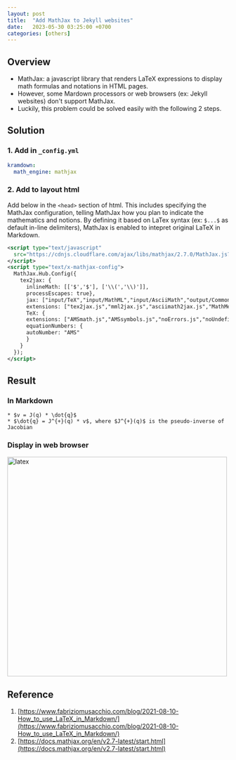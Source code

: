 ```yaml
---
layout: post
title:  "Add MathJax to Jekyll websites"
date:   2023-05-30 03:25:00 +0700
categories: [others]
---
```


## Overview
* MathJax: a javascript library that renders LaTeX expressions to display math formulas and notations in HTML pages.
* However, some Mardown processors or web browsers (ex: Jekyll websites) don't support MathJax. 
* Luckily, this problem could be solved easily with the following 2 steps.

## Solution
### 1. Add in `_config.yml`

``` yml
kramdown:
  math_engine: mathjax
```

### 2. Add to layout html

Add below in the `<head>` section of html.
This includes specifying the MathJax configuration, telling MathJax how you plan to indicate the mathematics and notions. By defining it based on LaTex syntax (ex: `$...$` as default in-line delimiters), MathJax is enabled to intepret original LaTeX in Markdown.

``` xml
<script type="text/javascript"
  src="https://cdnjs.cloudflare.com/ajax/libs/mathjax/2.7.0/MathJax.js?config=TeX-AMS_CHTML">
</script>
<script type="text/x-mathjax-config">
  MathJax.Hub.Config({
    tex2jax: {
      inlineMath: [['$','$'], ['\\(','\\)']],
      processEscapes: true},
      jax: ["input/TeX","input/MathML","input/AsciiMath","output/CommonHTML"],
      extensions: ["tex2jax.js","mml2jax.js","asciimath2jax.js","MathMenu.js","MathZoom.js","AssistiveMML.js", "[Contrib]/a11y/accessibility-menu.js"],
      TeX: {
      extensions: ["AMSmath.js","AMSsymbols.js","noErrors.js","noUndefined.js"],
      equationNumbers: {
      autoNumber: "AMS"
      }
    }
  });
</script>
```

## Result
### In Markdown

```
* $v = J(q) * \dot{q}$
* $\dot{q} = J^{+}(q) * v$, where $J^{+}(q)$ is the pseudo-inverse of Jacobian
```

### Display in web browser

<img src="https://raw.githubusercontent.com/yrsheld/yrsheld.github.io/master/static/img/_posts/latex.png" alt= "latex" width="500">

## Reference
1. [https://www.fabriziomusacchio.com/blog/2021-08-10-How_to_use_LaTeX_in_Markdown/](https://www.fabriziomusacchio.com/blog/2021-08-10-How_to_use_LaTeX_in_Markdown/)
2. [https://docs.mathjax.org/en/v2.7-latest/start.html](https://docs.mathjax.org/en/v2.7-latest/start.html)

    
